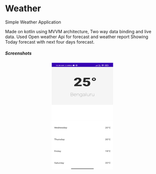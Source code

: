 # Weather
Simple Weather Application

Made on kotlin using MVVM architecture, Two way data binding and live data.
Used Open weather Api for forecast and weather report
Showing Today forecast with next four days forecast.

<h5>Screenshots</h5>

<div align="center">
    <img src="/2.jpg" width="200px" height="350px"</img> 
   
</div>

